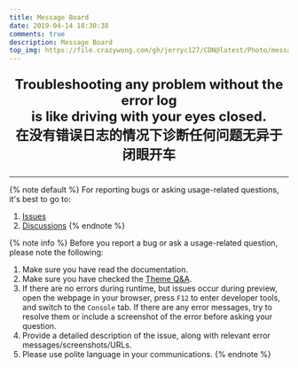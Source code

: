 ```yaml
---
title: Message Board
date: 2019-04-14 18:30:38
comments: true
description: Message Board
top_img: https://file.crazywong.com/gh/jerryc127/CDN@latest/Photo/messageboard.jpg
---
```


<p style="font-size:1.72em;font-weight:bold;text-align: center">
Troubleshooting any problem without the error log <br> 
is like driving with your eyes closed.<br>
在没有错误日志的情况下诊断任何问题无异于闭眼开车
</p>

***

{% note default %}
For reporting bugs or asking usage-related questions, it's best to go to:
   1. [Issues](https://github.com/jerryc127/hexo-theme-butterfly/issues)
   2. [Discussions](https://github.com/jerryc127/hexo-theme-butterfly/discussions)
{% endnote %}

{% note info %}
Before you report a bug or ask a usage-related question, please note the following:
1. Make sure you have read the documentation.
2. Make sure you have checked the [Theme Q&A](https://butterfly.js.org/en/posts/butterfly-docs-en-theme-question/).
3. If there are no errors during runtime, but issues occur during preview, open the webpage in your browser, press `F12` to enter developer tools, and switch to the `Console` tab.
   If there are any error messages, try to resolve them or include a screenshot of the error before asking your question.
4. Provide a detailed description of the issue, along with relevant error messages/screenshots/URLs.
5. Please use polite language in your communications.
{% endnote %}
